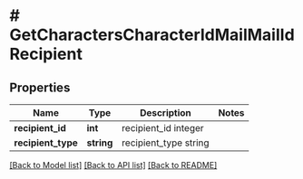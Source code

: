 # # GetCharactersCharacterIdMailMailIdRecipient

## Properties

Name | Type | Description | Notes
------------ | ------------- | ------------- | -------------
**recipient_id** | **int** | recipient_id integer |
**recipient_type** | **string** | recipient_type string |

[[Back to Model list]](../../README.md#models) [[Back to API list]](../../README.md#endpoints) [[Back to README]](../../README.md)
